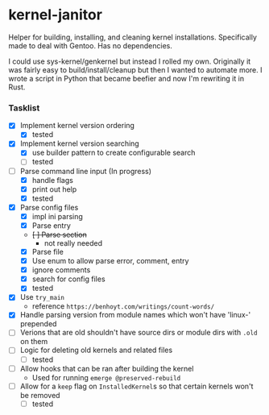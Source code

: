 # kernel-janitor
Helper for building, installing, and cleaning kernel installations. Specifically made to deal with Gentoo. 
Has no dependencies.

I could use sys-kernel/genkernel but instead I rolled my own. Originally it was fairly easy to build/install/cleanup but then I wanted
to automate more. I wrote a script in Python that became beefier and now I'm rewriting it in Rust.

### Tasklist
* [x] Implement kernel version ordering
    - [x] tested
* [x] Implement kernel version searching
    - [x] use builder pattern to create configurable search
    - [ ] tested
* [ ] Parse command line input (In progress)
    - [x] handle flags
    - [x] print out help
    - [x] tested
* [x] Parse config files
    - [x] impl ini parsing
    - [x] Parse entry
    - ~~[ ] Parse section~~
        - not really needed
    - [x] Parse file
    - [x] Use enum to allow parse error, comment, entry
    - [x] ignore comments
    - [x] search for config files
    - [x] tested
* [x] Use `try_main`
    - reference `https://benhoyt.com/writings/count-words/`
* [x] Handle parsing version from module names which won't have 'linux-' prepended
* [ ] Verions that are old shouldn't have source dirs or module dirs with `.old` on them
* [ ] Logic for deleting old kernels and related files
    - [ ] tested
* [ ] Allow hooks that can be ran after building the kernel
    - Used for running `emerge @preserved-rebuild`
* [ ] Allow for a `keep` flag on `InstalledKernel`s so that certain kernels won't be removed
    - [ ] tested